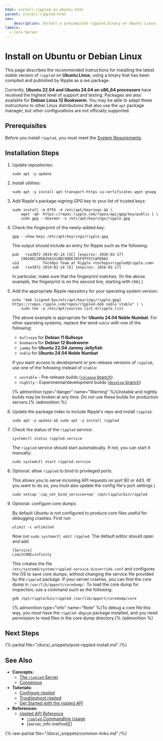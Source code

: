 ```yaml
---
html: install-rippled-on-ubuntu.html
parent: install-rippled.html
seo:
    description: Install a precompiled rippled binary on Ubuntu Linux.
labels:
  - Core Server
---
```

# Install on Ubuntu or Debian Linux

This page describes the recommended instructions for installing the latest stable version of `rippled` on **Ubuntu Linux**, using a binary that has been compiled and published by Ripple as a `deb` package.

Currently, **Ubuntu 22.04 and Ubuntu 24.04 on x86_64 processors** have received the highest level of support and testing. Packages are also available for **Debian Linux 12 Bookworm**. You may be able to adapt these instructions to other Linux distributions that also use the `apt` package manager, but other configurations are not officially supported.


## Prerequisites

Before you install `rippled`, you must meet the [System Requirements](system-requirements.md).


## Installation Steps

1. Update repositories:

    ```
    sudo apt -y update
    ```

2. Install utilities:

    ```
    sudo apt -y install apt-transport-https ca-certificates wget gnupg
    ```

3. Add Ripple's package-signing GPG key to your list of trusted keys:

    ```
    sudo install -m 0755 -d /etc/apt/keyrings && \
        wget -qO- https://repos.ripple.com/repos/api/gpg/key/public | \
        sudo gpg --dearmor -o /etc/apt/keyrings/ripple.gpg
    ```

4. Check the fingerprint of the newly-added key:

    ```
    gpg --show-keys /etc/apt/keyrings/ripple.gpg
    ```

    The output should include an entry for Ripple such as the following:

    ```
    pub   rsa3072 2019-02-14 [SC] [expires: 2026-02-17]
        C0010EC205B35A3310DC90DE395F97FFCCAFD9A2
    uid           TechOps Team at Ripple <techops+rippled@ripple.com>
    sub   rsa3072 2019-02-14 [E] [expires: 2026-02-17]
    ```

    In particular, make sure that the fingerprint matches. (In the above example, the fingerprint is on the second line, starting with `C001`.)

5. Add the appropriate Ripple repository for your operating system version:

    ```
    echo "deb [signed-by=/etc/apt/keyrings/ripple.gpg] https://repos.ripple.com/repos/rippled-deb noble stable" | \
        sudo tee -a /etc/apt/sources.list.d/ripple.list
    ```

    The above example is appropriate for **Ubuntu 24.04 Noble Numbat**. For other operating systems, replace the word `noble` with one of the following:

    - `bullseye` for **Debian 11 Bullseye**
    - `bookworm` for **Debian 12 Bookworm**
    - `jammy` for **Ubuntu 22.04 Jammy Jellyfish**
    - `noble` for **Ubuntu 24.04 Noble Numbat**

    If you want access to development or pre-release versions of `rippled`, use one of the following instead of `stable`:

    - `unstable` - Pre-release builds ([`release` branch](https://github.com/XRPLF/rippled/tree/release))
    - `nightly` - Experimental/development builds ([`develop` branch](https://github.com/XRPLF/rippled/tree/develop))

    {% admonition type="danger" name="Warning" %}Unstable and nightly builds may be broken at any time. Do not use these builds for production servers.{% /admonition %}

6. Update the package index to include Ripple's repo and install `rippled`.

    ```
    sudo apt -y update && sudo apt -y install rippled
    ```

7. Check the status of the `rippled` service:

    ```
    systemctl status rippled.service
    ```

    The `rippled` service should start automatically. If not, you can start it manually:

    ```
    sudo systemctl start rippled.service
    ```

8. Optional: allow `rippled` to bind to privileged ports.

    This allows you to serve incoming API requests on port 80 or 443. (If you want to do so, you must also update the config file's port settings.)

    ```
    sudo setcap 'cap_net_bind_service=+ep' /opt/ripple/bin/rippled
    ```

9. Optional: configure core dumps

    By default Ubuntu is not configured to produce core files useful for debugging crashes.
    First run:
    
    ```
    ulimit -c unlimited
    ```
    
    Now run `sudo systemctl edit rippled`. The default editor should open and add

    ```
    [Service]
    LimitCORE=infinity
    ```

    This creates the file `/etc/systemd/system/rippled.service.d/override.conf` and configures the OS to save core dumps, without changing the service file provided by the `rippled` package. If your server crashes, you can find the core dump in `/var/lib/apport/coredump/`. To load the core dump for inspection, use a command such as the following:

    ```
    gdb /opt/ripple/bin/rippled /var/lib/apport/coredump/core
    ```

    {% admonition type="info" name="Note" %}To debug a core file this way, you must have the `rippled-dbgsym` package installed, and you need permission to read files in the core dump directory.{% /admonition %}


## Next Steps

{% partial file="/docs/_snippets/post-rippled-install.md" /%}



## See Also

- **Concepts:**
    - [The `rippled` Server](../../concepts/networks-and-servers/index.md)
    - [Consensus](../../concepts/consensus-protocol/index.md)
- **Tutorials:**
    - [Configure rippled](../configuration/index.md)
    - [Troubleshoot rippled](../troubleshooting/index.md)
    - [Get Started with the rippled API](../../tutorials/http-websocket-apis/build-apps/get-started.md)
- **References:**
    - [rippled API Reference](../../references/http-websocket-apis/index.md)
        - [`rippled` Commandline Usage](../commandline-usage.md)
        - [server_info method][]

{% raw-partial file="/docs/_snippets/common-links.md" /%}
